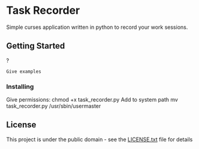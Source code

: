 # Task Recorder

Simple curses application written in python to record your work sessions.

## Getting Started

<!--These instructions will get you a copy of the project up and running on your local machine for development and testing purposes. See deployment for notes on how to deploy the project on a live system.-->
?

<!--### Prerequisites-->

<!--?-->

```
Give examples
```

### Installing

Give permissions: 
  chmod +x task_recorder.py
Add to system path
  mv task_recorder.py /usr/sbin/usermaster

<!--## Built With-->

<!--* [Dropwizard](http://www.dropwizard.io/1.0.2/docs/) - The web framework used-->
<!--* [Maven](https://maven.apache.org/) - Dependency Management-->
<!--* [ROME](https://rometools.github.io/rome/) - Used to generate RSS Feeds-->

<!--## Contributing-->

<!--Please read [CONTRIBUTING.md](https://gist.github.com/PurpleBooth/b24679402957c63ec426) for details on our code of conduct, and the process for submitting pull requests to us.-->

<!--## Versioning-->

<!--We use [SemVer](http://semver.org/) for versioning. For the versions available, see the [tags on this repository](https://github.com/your/project/tags). -->

<!--## Authors-->

<!--* **Lucas Thompson** - *Initial work* - [PurpleBooth](https://github.com/PurpleBooth)-->

<!--See also the list of [contributors](https://github.com/your/project/contributors) who participated in this project.-->

## License

This project is under the public domain - see the [LICENSE.txt](LICENSE.txt) file for details

<!--## Acknowledgments-->

<!--* Hat tip to anyone who's code was used-->
<!--* Inspiration-->
<!--* etc-->

